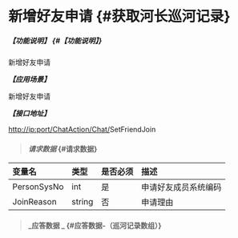# 新增好友申请 {#获取河长巡河记录}

##### _【功能说明】_ {#【功能说明】}

新增好友申请

_**【应用场景】**_

新增好友申请

_**【接口地址】**_

[http://ip:port/ChatAction/Chat/](http://ip:port/HMQuery/PatrolRiver/GetPatrolRivers)SetFriendJoin

> #### _请求数据_ {#请求数据}

| 变量名 | 类型 | 是否必须 | 描述 |
| :--- | :--- | :--- | :--- |
| PersonSysNo | int | 是 | 申请好友成员系统编码 |
| JoinReason | string | 否 | 申请理由 |

> #### _应答数据 _ {#应答数据-（巡河记录数组）}



